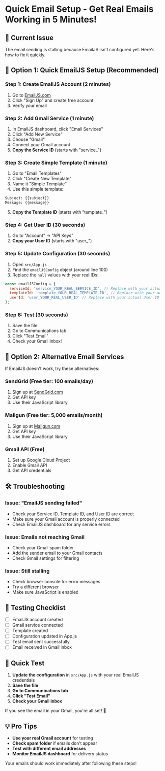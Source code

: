 # Quick Email Setup - Get Real Emails Working in 5 Minutes!

## 🚨 Current Issue
The email sending is stalling because EmailJS isn't configured yet. Here's how to fix it quickly.

## 🚀 Option 1: Quick EmailJS Setup (Recommended)

### Step 1: Create EmailJS Account (2 minutes)
1. Go to [EmailJS.com](https://www.emailjs.com/)
2. Click "Sign Up" and create free account
3. Verify your email

### Step 2: Add Gmail Service (1 minute)
1. In EmailJS dashboard, click "Email Services"
2. Click "Add New Service"
3. Choose "Gmail"
4. Connect your Gmail account
5. **Copy the Service ID** (starts with "service_")

### Step 3: Create Simple Template (1 minute)
1. Go to "Email Templates"
2. Click "Create New Template"
3. Name it "Simple Template"
4. Use this simple template:
```html
Subject: {{subject}}
Message: {{message}}
```
5. **Copy the Template ID** (starts with "template_")

### Step 4: Get User ID (30 seconds)
1. Go to "Account" → "API Keys"
2. **Copy your User ID** (starts with "user_")

### Step 5: Update Configuration (30 seconds)
1. Open `src/App.js`
2. Find the `emailJSConfig` object (around line 100)
3. Replace the `null` values with your real IDs:

```javascript
const emailJSConfig = {
  serviceId: 'service_YOUR_REAL_SERVICE_ID', // Replace with your actual Service ID
  templateId: 'template_YOUR_REAL_TEMPLATE_ID', // Replace with your actual Template ID
  userId: 'user_YOUR_REAL_USER_ID' // Replace with your actual User ID
};
```

### Step 6: Test (30 seconds)
1. Save the file
2. Go to Communications tab
3. Click "Test Email"
4. Check your Gmail inbox!

## 🔧 Option 2: Alternative Email Services

If EmailJS doesn't work, try these alternatives:

### SendGrid (Free tier: 100 emails/day)
1. Sign up at [SendGrid.com](https://sendgrid.com/)
2. Get API key
3. Use their JavaScript library

### Mailgun (Free tier: 5,000 emails/month)
1. Sign up at [Mailgun.com](https://mailgun.com/)
2. Get API key
3. Use their JavaScript library

### Gmail API (Free)
1. Set up Google Cloud Project
2. Enable Gmail API
3. Get API credentials

## 🛠️ Troubleshooting

### Issue: "EmailJS sending failed"
- Check your Service ID, Template ID, and User ID are correct
- Make sure your Gmail account is properly connected
- Check EmailJS dashboard for any service errors

### Issue: Emails not reaching Gmail
- Check your Gmail spam folder
- Add the sender email to your Gmail contacts
- Check Gmail settings for filtering

### Issue: Still stalling
- Check browser console for error messages
- Try a different browser
- Make sure JavaScript is enabled

## 📧 Testing Checklist

- [ ] EmailJS account created
- [ ] Gmail service connected
- [ ] Template created
- [ ] Configuration updated in App.js
- [ ] Test email sent successfully
- [ ] Email received in Gmail inbox

## 🎯 Quick Test

1. **Update the configuration** in `src/App.js` with your real EmailJS credentials
2. **Save the file**
3. **Go to Communications tab**
4. **Click "Test Email"**
5. **Check your Gmail inbox**

If you see the email in your Gmail, you're all set! 🎉

## 💡 Pro Tips

- **Use your real Gmail account** for testing
- **Check spam folder** if emails don't appear
- **Test with different email addresses**
- **Monitor EmailJS dashboard** for delivery status

Your emails should work immediately after following these steps!

